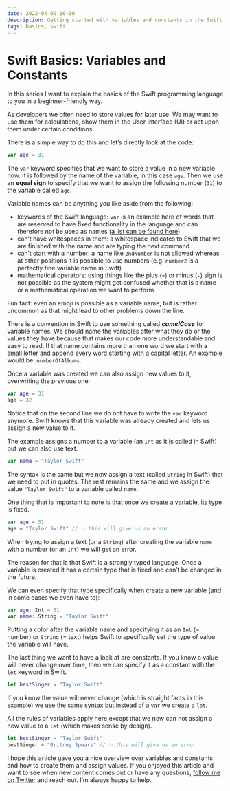 ```yaml
---
date: 2022-04-09 10:00
description: Getting started with variables and constants in the Swift language in a beginner-friendly way.
tags: basics, swift
---
```


# Swift Basics: Variables and Constants

In this series I want to explain the basics of the Swift programming language to you in a beginner-friendly way.

As developers we often need to store values for later use. We may want to use them for calculations, show them in the User Interface (UI) or act upon them under certain conditions.

There is a simple way to do this and let’s directly look at the code:

```swift
var age = 31
```

The `var` keyword specifies that we want to store a value in a new variable now. It is followed by the name of the variable, in this case `age`. Then we use an **equal sign** to specify that we want to assign the following number (`31`) to the variable called `age`.

Variable names can be anything you like aside from the following:

- keywords of the Swift language: `var` is an example here of words that are reserved to have fixed functionality in the language and can therefore not be used as names ([a list can be found here](https://www.tutorialkart.com/swift-tutorial/swift-keywords/))
- can’t have whitespaces in them: a whitespace indicates to Swift that we are finished with the name and are typing the next command
- can’t start with a number: a name like `2ndNumber` is not allowed whereas at other positions it is possible to use numbers (e.g. `number2` is a perfectly fine variable name in Swift)
- mathematical operators: using things like the plus (`+`) or minus (`-`) sign is not possible as the system might get confused whether that is a name or a mathematical operation we want to perform

Fun fact: even an emoji is possible as a variable name, but is rather uncommon as that might lead to other problems down the line.

There is a convention in Swift to use something called ***camelCase*** for variable names. We should name the variables after what they do or the values they have because that makes our code more understandable and easy to read. If that name contains more than one word we start with a small letter and append every word starting with a capital letter. An example would be: `numberOfAlbums`.

Once a variable was created we can also assign new values to it, overwriting the previous one:

```swift
var age = 31
age = 32
```

Notice that on the second line we do not have to write the `var` keyword anymore. Swift knows that this variable was already created and lets us assign a new value to it.

The example assigns a number to a variable (an `Int` as it is called in Swift) but we can also use text:

```swift
var name = "Taylor Swift"
```

The syntax is the same but we now assign a text (called `String` in Swift) that we need to put in quotes. The rest remains the same and we assign the value `"Taylor Swift"` to a variable called `name`.

One thing that is important to note is that once we create a variable, its type is fixed. 

```swift
var age = 31
age = "Taylor Swift" // 💥 this will give us an error
```

When trying to assign a text (or a `String`) after creating the variable `name` with a number (or an `Int`) we will get an error.

The reason for that is that Swift is a strongly typed language. Once a variable is created it has a certain type that is fixed and can’t be changed in the future.

We can even specify that type specifically when create a new variable (and in some cases we even have to):

```swift
var age: Int = 31
var name: String = "Taylor Swift"
```

Putting a color after the variable name and specifying it as an `Int` (= number) or `String` (= text) helps Swift to specifically set the type of value the variable will have.

The last thing we want to have a look at are constants.  If you know a value will never change over time, then we can specify it as a constant with the `let` keyword in Swift.

```swift
let bestSinger = "Taylor Swift"
```

If you know the value will never change (which is straight facts in this example) we use the same syntax but instead of a `var` we create a `let`.

All the rules of variables apply here except that we now can not assign a new value to a `let` (which makes sense by design).

```swift
let bestSinger = "Taylor Swift"
bestSinger = "Britney Spears" // 💥 this will give us an error 
```

I hope this article gave you a nice overview over variables and constants and how to create them and assign values. If you enjoyed this article and want to see when new content comes out or have any questions, [follow me on Twitter](https://twitter.com/stefanjblos) and reach out. I’m always happy to help.
